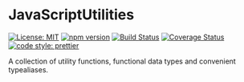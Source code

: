 # JavaScriptUtilities

[![License: MIT](https://img.shields.io/badge/License-MIT-yellow.svg)](https://opensource.org/licenses/MIT)
[![npm version](https://badge.fury.io/js/javascriptutilities.svg)](https://badge.fury.io/js/javascriptutilities)
[![Build Status](https://travis-ci.org/protoman92/JavaScriptUtilities.svg?branch=master)](https://travis-ci.org/protoman92/JavaScriptUtilities)
[![Coverage Status](https://coveralls.io/repos/github/protoman92/JavaScriptUtilities/badge.svg?branch=master&dummy=true)](https://coveralls.io/github/protoman92/JavaScriptUtilities?branch=master&dummy=true)
[![code style: prettier](https://img.shields.io/badge/code_style-prettier-ff69b4.svg?style=flat-square)](https://github.com/prettier/prettier)

A collection of utility functions, functional data types and convenient typealiases.

